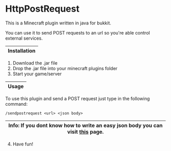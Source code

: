 # HttpPostRequest
This is a Minecraft plugin written in java for bukkit.

You can use it to send POST requests to an url so you're able control external services.

Installation|
------------|


1. Download the .jar file
2. Drop the .jar file into your minecraft plugins folder
3. Start your game/server

Usage|
-----|

To use this plugin and send a POST request just type in the following command:

```
/sendpostrequest <url> <json body>
```

Info: If you dont know how to write an easy json body you can visit [this](https://www.json.org/json-de.html) page.|
----|

4. Have fun!

